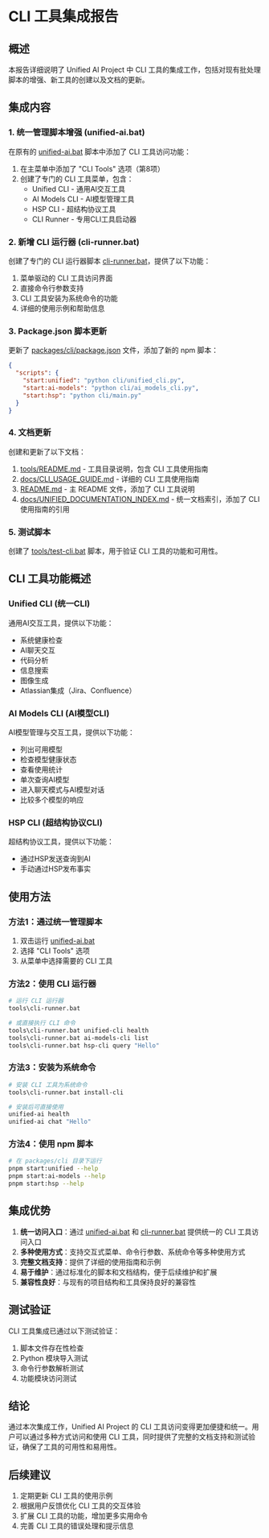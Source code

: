 # CLI 工具集成报告

## 概述

本报告详细说明了 Unified AI Project 中 CLI 工具的集成工作，包括对现有批处理脚本的增强、新工具的创建以及文档的更新。

## 集成内容

### 1. 统一管理脚本增强 (unified-ai.bat)

在原有的 [unified-ai.bat](../../..) 脚本中添加了 CLI 工具访问功能：

1. 在主菜单中添加了 "CLI Tools" 选项（第8项）
2. 创建了专门的 CLI 工具菜单，包含：
   - Unified CLI - 通用AI交互工具
   - AI Models CLI - AI模型管理工具
   - HSP CLI - 超结构协议工具
   - CLI Runner - 专用CLI工具启动器

### 2. 新增 CLI 运行器 (cli-runner.bat)

创建了专门的 CLI 运行器脚本 [cli-runner.bat](../../..)，提供了以下功能：

1. 菜单驱动的 CLI 工具访问界面
2. 直接命令行参数支持
3. CLI 工具安装为系统命令的功能
4. 详细的使用示例和帮助信息

### 3. Package.json 脚本更新

更新了 [packages/cli/package.json](../../..) 文件，添加了新的 npm 脚本：

```json
{
  "scripts": {
    "start:unified": "python cli/unified_cli.py",
    "start:ai-models": "python cli/ai_models_cli.py",
    "start:hsp": "python cli/main.py"
  }
}
```

### 4. 文档更新

创建和更新了以下文档：

1. [tools/README.md](../../..) - 工具目录说明，包含 CLI 工具使用指南
2. [docs/CLI_USAGE_GUIDE.md](../../..) - 详细的 CLI 工具使用指南
3. [README.md](../../..) - 主 README 文件，添加了 CLI 工具说明
4. [docs/UNIFIED_DOCUMENTATION_INDEX.md](../../..) - 统一文档索引，添加了 CLI 使用指南的引用

### 5. 测试脚本

创建了 [tools/test-cli.bat](../../..) 脚本，用于验证 CLI 工具的功能和可用性。

## CLI 工具功能概述

### Unified CLI (统一CLI)

通用AI交互工具，提供以下功能：
- 系统健康检查
- AI聊天交互
- 代码分析
- 信息搜索
- 图像生成
- Atlassian集成（Jira、Confluence）

### AI Models CLI (AI模型CLI)

AI模型管理与交互工具，提供以下功能：
- 列出可用模型
- 检查模型健康状态
- 查看使用统计
- 单次查询AI模型
- 进入聊天模式与AI模型对话
- 比较多个模型的响应

### HSP CLI (超结构协议CLI)

超结构协议工具，提供以下功能：
- 通过HSP发送查询到AI
- 手动通过HSP发布事实

## 使用方法

### 方法1：通过统一管理脚本

1. 双击运行 [unified-ai.bat](../../..)
2. 选择 "CLI Tools" 选项
3. 从菜单中选择需要的 CLI 工具

### 方法2：使用 CLI 运行器

```bash
# 运行 CLI 运行器
tools\cli-runner.bat

# 或直接执行 CLI 命令
tools\cli-runner.bat unified-cli health
tools\cli-runner.bat ai-models-cli list
tools\cli-runner.bat hsp-cli query "Hello"
```

### 方法3：安装为系统命令

```bash
# 安装 CLI 工具为系统命令
tools\cli-runner.bat install-cli

# 安装后可直接使用
unified-ai health
unified-ai chat "Hello"
```

### 方法4：使用 npm 脚本

```bash
# 在 packages/cli 目录下运行
pnpm start:unified --help
pnpm start:ai-models --help
pnpm start:hsp --help
```

## 集成优势

1. **统一访问入口**：通过 [unified-ai.bat](../../..) 和 [cli-runner.bat](../../..) 提供统一的 CLI 工具访问入口
2. **多种使用方式**：支持交互式菜单、命令行参数、系统命令等多种使用方式
3. **完整文档支持**：提供了详细的使用指南和示例
4. **易于维护**：通过标准化的脚本和文档结构，便于后续维护和扩展
5. **兼容性良好**：与现有的项目结构和工具保持良好的兼容性

## 测试验证

CLI 工具集成已通过以下测试验证：
1. 脚本文件存在性检查
2. Python 模块导入测试
3. 命令行参数解析测试
4. 功能模块访问测试

## 结论

通过本次集成工作，Unified AI Project 的 CLI 工具访问变得更加便捷和统一。用户可以通过多种方式访问和使用 CLI 工具，同时提供了完整的文档支持和测试验证，确保了工具的可用性和易用性。

## 后续建议

1. 定期更新 CLI 工具的使用示例
2. 根据用户反馈优化 CLI 工具的交互体验
3. 扩展 CLI 工具的功能，增加更多实用命令
4. 完善 CLI 工具的错误处理和提示信息